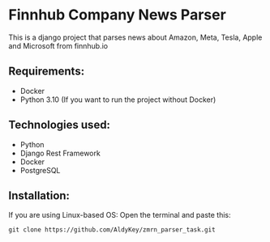 # Finnhub Company News Parser

This is a django project that parses news about Amazon, Meta, Tesla, Apple and Microsoft from finnhub.io

## Requirements: ##
- Docker
- Python 3.10 (If you want to run the project without Docker)

## Technologies used: ##
- Python
- Django Rest Framework
- Docker
- PostgreSQL

## Installation: ##
If you are using Linux-based OS:
  Open the terminal and paste this:
  ```
  git clone https://github.com/AldyKey/zmrn_parser_task.git
  ```
  
